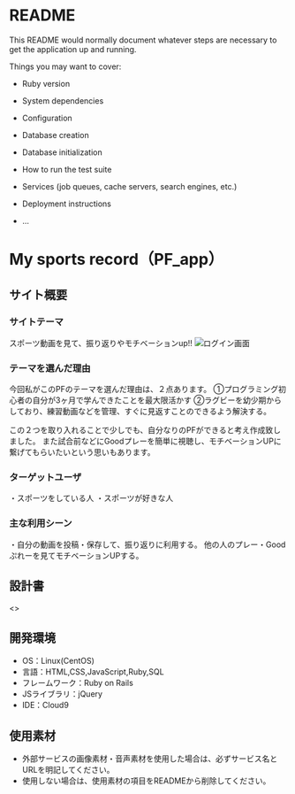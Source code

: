 # README

This README would normally document whatever steps are necessary to get the
application up and running.

Things you may want to cover:

* Ruby version

* System dependencies

* Configuration

* Database creation

* Database initialization

* How to run the test suite

* Services (job queues, cache servers, search engines, etc.)

* Deployment instructions

* ...

# My sports record（PF_app）

## サイト概要
### サイトテーマ
スポーツ動画を見て、振り返りやモチベーションup!!
![ログイン画面](assets/images/readme.png)

### テーマを選んだ理由
今回私がこのPFのテーマを選んだ理由は、２点あります。
①プログラミング初心者の自分が3ヶ月で学んできたことを最大限活かす
②ラグビーを幼少期からしており、練習動画などを管理、すぐに見返すことのできるよう解決する。

この２つを取り入れることで少しでも、自分なりのPFができると考え作成致しました。
また試合前などにGoodプレーを簡単に視聴し、モチベーションUPに繋げてもらいたいという思いもあります。

### ターゲットユーザ
・スポーツをしている人
・スポーツが好きな人

### 主な利用シーン
・自分の動画を投稿・保存して、振り返りに利用する。
他の人のプレー・Goodぷれーを見てモチベーションUPする。

## 設計書
<>

## 開発環境
- OS：Linux(CentOS)
- 言語：HTML,CSS,JavaScript,Ruby,SQL
- フレームワーク：Ruby on Rails
- JSライブラリ：jQuery
- IDE：Cloud9

## 使用素材
- 外部サービスの画像素材・音声素材を使用した場合は、必ずサービス名とURLを明記してください。
- 使用しない場合は、使用素材の項目をREADMEから削除してください。